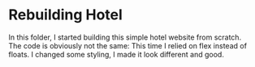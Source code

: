 # Rebuilding Hotel
In this folder, I started building this simple hotel website from scratch.  
The code is obviously not the same: This time I relied on flex instead of floats. I changed some styling, I made it look different and good.  
